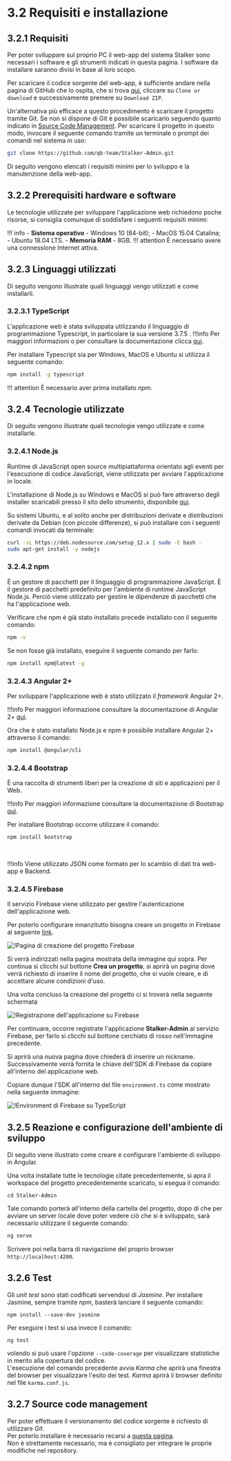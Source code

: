 # 3.2 Requisiti e installazione
## 3.2.1 Requisiti
Per poter sviluppare sul proprio PC il web-app del sistema Stalker sono necessari i software e gli strumenti indicati in questa pagina.
I software da installare saranno divisi in base al loro scopo.

Per scaricare il codice sorgente del web-app, è sufficiente andare nella pagina di GitHub che lo ospita, che si trova [qui](https://github.com/qb-team/Stalker-Admin), cliccare su `Clone or download` e successivamente premere su `Download ZIP`.

Un'alternativa più efficace a questo procedimento è scaricare il progetto tramite Git. Se non si dispone di Git è possibile scaricarlo seguendo quanto indicato in [Source Code Management](#source-code-management). Per scaricare il progetto in questo modo, invocare il seguente comando tramite un terminale o prompt dei comandi nel sistema in uso:
```bash
git clone https://github.com/qb-team/Stalker-Admin.git
```


Di seguito vengono elencati i requisiti minimi per lo sviluppo e la manutenzione della web-app.

## 3.2.2 Prerequisiti hardware e software

Le tecnologie utilizzate per sviluppare l'applicazione web richiedono poche risorse, si consiglia comunque di soddisfare i seguenti requisiti minimi:

!!! info
        -   **Sistema operativo** 
            - Windows 10 (64-bit);
            - MacOS 15.04 Catalina;
            - Ubuntu 18.04 LTS.
        -   **Memoria RAM**
            - 8GB.
!!! attention
        È necessario avere una connessione Internet attiva.

## 3.2.3 Linguaggi utilizzati 

Di seguito vengono illustrate quali linguaggi vengo utilizzati e come installarli.

### 3.2.3.1 TypeScript

L'applicazione web è stata sviluppata utilizzando il linguaggio di programmazione Typescript, in particolare la sua versione 3.7.5 .
!!!info
    Per maggiori informazioni o per consultare la documentazione clicca [qui](https://www.typescriptlang.org/).

Per installare Typescript sia per Windows, MacOS e Ubuntu si utilizza il seguente comando:  
```bash
npm install -g typescript
```
!!! attention
        È necessario aver prima installato *npm*.
    

## 3.2.4 Tecnologie utilizzate

Di seguito vengono illustrate quali tecnologie vengo utilizzate e come installarle.

### 3.2.4.1 Node.js
Runtime di JavaScript open source multipiattaforma orientato agli eventi per l'esecuzione di codice JavaScript, viene utilizzato per avviare l'applicazione in locale.

L'installazione di Node.js su Windows e MacOS si può fare attraverso degli installer scaricabili presso il sito dello strumento, disponibile [qui](https://nodejs.org/en/download/).

Su sistemi Ubuntu, e al solito anche per distribuzioni derivate e distribuzioni derivate da Debian (con piccole differenze), si può installare con i seguenti comandi invocati da terminale:
```bash
curl -sL https://deb.nodesource.com/setup_12.x | sudo -E bash -
sudo apt-get install -y nodejs
```

### 3.2.4.2 npm

È un gestore di pacchetti per il linguaggio di programmazione JavaScript. È il gestore di pacchetti predefinito per l'ambiente di runtime JavaScript Node.js. Perciò viene utilizzato per gestire le dipendenze di pacchetti che ha l'applicazione web.

Verificare che npm è già stato installato precede installato con il seguente comando:

```bash
npm -v
```
Se non fosse già installato, eseguire il seguente comando per farlo:
```bash
npm install npm@latest -g
```

### 3.2.4.3 Angular 2+
Per sviluppare l'applicazione web è stato utilizzato il *framework* Angular 2+.

!!!info
    Per maggiori informazione consultare la documentazione di Angular 2+ [qui](https://angular.io/docs).

Ora che è stato installato Node.js e npm è possibile installare Angular 2+ attraverso il comando:
```bash
npm install @angular/cli
```
### 3.2.4.4 Bootstrap

È una raccolta di strumenti liberi per la creazione di siti e applicazioni per il Web.

!!!info
    Per maggiori informazione consultare la documentazione di Bootstrap [qui](https://getbootstrap.com/docs/4.0/getting-started/introduction/).

Per installare Bootstrap occorre utilizzare il comando:

```bash
npm install bootstrap
```
<br/>

!!!info 
    Viene utilizzato JSON come formato per lo scambio di dati tra web-app e Backend.

### 3.2.4.5 Firebase

Il servizio Firebase viene utilizzato per gestire l'autenticazione dell'applicazione web.

Per poterlo configurare innanzitutto bisogna creare un progetto in Firebase al seguente [link](https://console.firebase.google.com).

![!Pagina di creazione del progetto Firebase](/Immagini/WebApp/Firebase1.png)

Si verrà indirizzati nella pagina mostrata della immagine qui sopra. Per continua si clicchi sul bottone **Crea un progetto**, si aprirà un pagina dove verrà richiesto di inserire il nome del progetto, che si vuole creare, e di accettare alcune condizioni d'uso.

Una volta concluso la creazione del progetto ci si troverà nella seguente schermata

![!Registrazione dell'applicazione su Firebase](/Immagini/WebApp/Firebase2.png)

Per continuare, occorre registrate l'applicazione **Stalker-Admin** al servizio Firebase, per farlo si clicchi sul bottone cerchiato di rosso nell'immagine precedente.

Si aprirà una nuova pagina dove chiederà di inserire un nickname. Successivamente verrà fornita le chiave dell'SDK di Firebase da copiare all'interno del applicazione web.

Copiare dunque l'SDK all'interno del file `environment.ts` come mostrato nella seguente immagine:

![!Environment di Firebase su TypeScript](/Immagini/WebApp/Firebase3.png)

## 3.2.5 Reazione e configurazione dell'ambiente di sviluppo

Di seguito viene illustrato come creare e configurare l'ambiente di sviluppo in Angular.

Una volta installate tutte le tecnologie citate precedentemente, si apra il workspace del progetto precedentemente scaricato,
si esegua il comando:

    cd Stalker-Admin

Tale comando porterà all'interno della cartella del progetto, dopo di che per avviare un server locale dove poter vedere ciò che si è sviluppato, sarà necessario utilizzare il seguente comando:

```bash
ng serve 
```

Scrivere poi nella barra di navigazione del proprio browser `http://localhost:4200`.


## 3.2.6 Test

Gli *unit test* sono stati codificati servendosi di *Jasmine*. Per installare Jasmine, sempre tramite *npm*, basterà lanciare il seguente comando:

    npm install --save-dev jasmine

Per eseguire i test si usa invece il comando:

    ng test

volendo si può usare l'opzione `--code-coverage` per visualizzare statistiche  in merito alla copertura del codice.  
L'esecuzione del comando precedente avvia *Karma* che aprirà una finestra del browser per visualizzare l'esito dei test. *Karma* aprirà il browser definito nel file `karma.conf.js`.

## 3.2.7 Source code management

<a name="source-code-management"></a>
Per poter effettuare il versionamento del codice sorgente è richiesto di utilizzare *Git*.  
Per poterlo installare è necessario recarsi a [questa pagina](https://git-scm.com/downloads).  
Non è strettamente necessario, ma è consigliato per integrare le proprie modifiche nel repository.